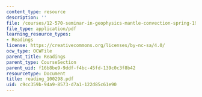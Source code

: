 ```yaml
---
content_type: resource
description: ''
file: /courses/12-570-seminar-in-geophysics-mantle-convection-spring-1998/c9cc359b94a98573d7a1122d85c61e90_reading_100298.pdf
file_type: application/pdf
learning_resource_types:
- Readings
license: https://creativecommons.org/licenses/by-nc-sa/4.0/
ocw_type: OCWFile
parent_title: Readings
parent_type: CourseSection
parent_uid: f16b8be9-9ddf-f4bc-45fd-139c0c3f8b42
resourcetype: Document
title: reading_100298.pdf
uid: c9cc359b-94a9-8573-d7a1-122d85c61e90
---
```

